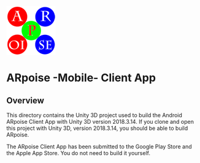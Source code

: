 ![ARpoise Logo](/images/arpoise_logo_rgb-128.png)
# ARpoise -Mobile- Client App

## Overview
This directory contains the Unity 3D project used to build the Android ARpoise Client App with Unity 3D version 2018.3.14.
If you clone and open this project with Unity 3D, version 2018.3.14, you should be able to build ARpoise.

The ARpoise Client App has been submitted to the Google Play Store and the Apple App Store. 
You do not need to build it yourself.
